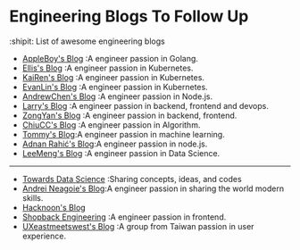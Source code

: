 # Engineering Blogs To Follow Up
:shipit: List of awesome engineering blogs

* [AppleBoy's Blog](https://blog.wu-boy.com/) :A engineer passion in Golang.
* [Ellis's Blog](https://ellis-wu.github.io/) :A engineer passion in Kubernetes.
* [KaiRen's Blog](https://kairen.github.io/) :A engineer passion in Kubernetes.
* [EvanLin's Blog](http://www.evanlin.com/) :A engineer passion in Kubernetes.
* [AndrewChen's Blog](http://www.andrewchen.tw/) :A engineer passion in Node.js.
* [Larry's Blog](https://larrylu.blog/) :A engineer passion in backend, frontend and devops.
* [ZongYan's Blog](https://andyyou.github.io/) :A engineer passion in backend, frontend.
* [ChiuCC's Blog](http://alrightchiu.github.io/SecondRound/) :A engineer passion in Algorithm.
* [Tommy's Blog](https://medium.com/@chih.sheng.huang821/%E6%A9%9F%E5%99%A8%E5%AD%B8%E7%BF%92%E6%96%B9%E6%B3%95%E6%A6%82%E8%A7%80-1f6218d9c974):A engineer passion in machine learning.
* [Adnan Rahić's Blog](https://medium.freecodecamp.org/@adnanrahic):A engineer passion in node.js.
* [LeeMeng's Blog](https://leemeng.tw/index.html) :A engineer passion in Data Science.
-----------
* [Towards Data Science](https://towardsdatascience.com/) :Sharing concepts, ideas, and codes
* [Andrei Neagoie's Blog](https://medium.com/@andreineagoie):A engineer passion in sharing the world modern skills.
* [Hacknoon's Blog](https://hackernoon.com/)
* [Shopback Engineering](https://medium.com/shopback-engineering) :A engineer passion in frontend.
* [UXeastmeetswest's Blog](https://medium.com/uxeastmeetswest) :A group from Taiwan passion in user experience.
